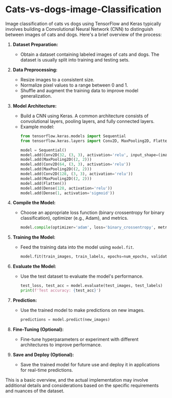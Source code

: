 # Cats-vs-dogs-image-Classification
Image classification of cats vs dogs using TensorFlow and Keras typically involves building a Convolutional Neural Network (CNN) to distinguish between images of cats and dogs. Here's a brief overview of the process:

1. **Dataset Preparation:**
   - Obtain a dataset containing labeled images of cats and dogs. The dataset is usually split into training and testing sets.

2. **Data Preprocessing:**
   - Resize images to a consistent size.
   - Normalize pixel values to a range between 0 and 1.
   - Shuffle and augment the training data to improve model generalization.

3. **Model Architecture:**
   - Build a CNN using Keras. A common architecture consists of convolutional layers, pooling layers, and fully connected layers.
   - Example model:
     ```python
     from tensorflow.keras.models import Sequential
     from tensorflow.keras.layers import Conv2D, MaxPooling2D, Flatten, Dense

     model = Sequential()
     model.add(Conv2D(32, (3, 3), activation='relu', input_shape=(image_height, image_width, 3)))
     model.add(MaxPooling2D((2, 2)))
     model.add(Conv2D(64, (3, 3), activation='relu'))
     model.add(MaxPooling2D((2, 2)))
     model.add(Conv2D(128, (3, 3), activation='relu'))
     model.add(MaxPooling2D((2, 2)))
     model.add(Flatten())
     model.add(Dense(128, activation='relu'))
     model.add(Dense(1, activation='sigmoid'))
     ```

4. **Compile the Model:**
   - Choose an appropriate loss function (binary crossentropy for binary classification), optimizer (e.g., Adam), and metrics.
     ```python
     model.compile(optimizer='adam', loss='binary_crossentropy', metrics=['accuracy'])
     ```

5. **Training the Model:**
   - Feed the training data into the model using `model.fit`.
     ```python
     model.fit(train_images, train_labels, epochs=num_epochs, validation_data=(val_images, val_labels))
     ```

6. **Evaluate the Model:**
   - Use the test dataset to evaluate the model's performance.
     ```python
     test_loss, test_acc = model.evaluate(test_images, test_labels)
     print(f'Test accuracy: {test_acc}')
     ```

7. **Prediction:**
   - Use the trained model to make predictions on new images.
     ```python
     predictions = model.predict(new_images)
     ```

8. **Fine-Tuning (Optional):**
   - Fine-tune hyperparameters or experiment with different architectures to improve performance.

9. **Save and Deploy (Optional):**
   - Save the trained model for future use and deploy it in applications for real-time predictions.

This is a basic overview, and the actual implementation may involve additional details and considerations based on the specific requirements and nuances of the dataset.
